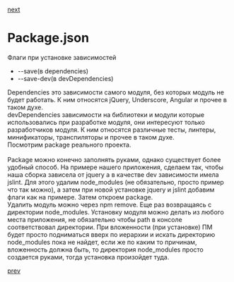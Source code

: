 <a href="06.md">next</a>

<h1>Package.json</h1>

<div>
Флаги при установке зависимостей

<ul>
<li>
--save(в dependencies)
</li>
<li>
--save-dev(в devDependencies)
</li>
</ul>
</div>

<div>
Dependencies это зависимости самого модуля, без которых модуль не будет работать. К ним относятся jQuery, Underscore, Angular и прочее в таком духе. <br/>
devDependencies зависимости на библиотеки и модули которые использовались при разработке модуля, они интересуют только разработчиков модуля.
К ним относятся различные тесты, линтеры, минификаторы, транспиляторы и прочее в таком духе.<br/>
Посмотрим package реального проекта.<br/><br/>
Package можно конечно заполнять руками, однако существует более удобный способ. На примере нашего приложения, сделаем так, чтобы наша сборка зависела от jquery а в качестве dev зависимости имела jslint.
Для этого удалим node_modules (не обязательно, просто пример что так можно), а затем при новой установке jquery и jslint добавим флаги как на примере. Затем откроем package.
</div>

<div>
Удалить модуль можно через npm remove.
Еще раз возвращаясь с директории node_modules. Установку модуля можно делать из любого места приложения, не обязательно чтобы path в консоле соответствовал директории. При вложенности (при установке) ПМ будет просто подниматься вверх по иерархии и искать директорию node_modules пока не найдет, если же по каким то причинам, вложенность должна быть, то директория node_modules просто создается руками, тогда установка произойдет туда.
</div>

<a href="04.md">prev</a>
